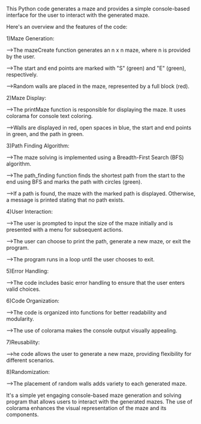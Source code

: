 This Python code generates a maze and provides a simple console-based interface for the user to interact with the generated maze.

Here's an overview and the features of the code:

1)Maze Generation:

-->The mazeCreate function generates an n x n maze, where n is provided by the user.

-->The start and end points are marked with "S" (green) and "E" (green), respectively.

-->Random walls are placed in the maze, represented by a full block (red).

2)Maze Display:

-->The printMaze function is responsible for displaying the maze. It uses colorama for console text coloring.

-->Walls are displayed in red, open spaces in blue, the start and end points in green, and the path in green.

3)Path Finding Algorithm:

-->The maze solving is implemented using a Breadth-First Search (BFS) algorithm.

-->The path_finding function finds the shortest path from the start to the end using BFS and marks the path with circles (green).

-->If a path is found, the maze with the marked path is displayed. Otherwise, a message is printed stating that no path exists.

4)User Interaction:

-->The user is prompted to input the size of the maze initially and is presented with a menu for subsequent actions.

-->The user can choose to print the path, generate a new maze, or exit the program.

-->The program runs in a loop until the user chooses to exit.

5)Error Handling:

-->The code includes basic error handling to ensure that the user enters valid choices.

6)Code Organization:

-->The code is organized into functions for better readability and modularity.

-->The use of colorama makes the console output visually appealing.

7)Reusability:

-->he code allows the user to generate a new maze, providing flexibility for different scenarios.

8)Randomization:

-->The placement of random walls adds variety to each generated maze.

It's a simple yet engaging console-based maze generation and solving program that allows users to interact with the generated mazes. The use of colorama enhances the visual representation of the maze and its components.
